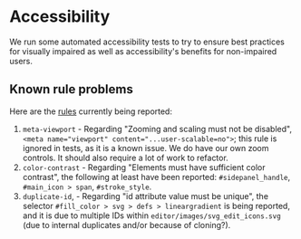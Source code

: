 # Accessibility

We run some automated accessibility tests to try to ensure best practices
for visually impaired as well as accessibility's benefits for
non-impaired users.

## Known rule problems

Here are the [rules](https://github.com/dequelabs/axe-core/blob/develop/doc/rule-descriptions.md)
currently being reported:

1. `meta-viewport` - Regarding "Zooming and scaling must not be disabled",
    `<meta name="viewport" content="...user-scalable=no">`; this rule
    is ignored in tests, as it is a known issue. We do have our
    own zoom controls. It should also require a lot of work to refactor.
1. `color-contrast` - Regarding "Elements must have sufficient color
    contrast", the following at least have been reported:
    `#sidepanel_handle`, `#main_icon > span`, `#stroke_style`.
1. `duplicate-id`, - Regarding "id attribute value must be unique", the
    selector `#fill_color > svg > defs > lineargradient` is being reported,
    and it is due to multiple IDs within `editor/images/svg_edit_icons.svg`
    (due to internal duplicates and/or because of cloning?).
